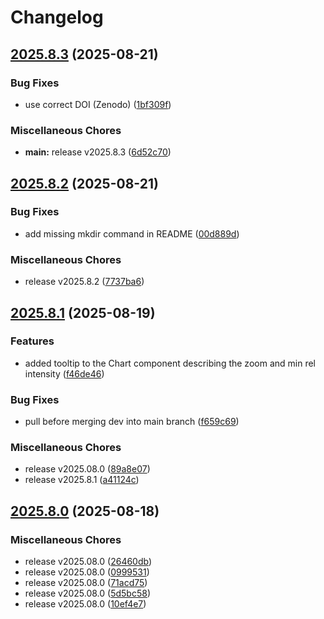 # Changelog

## [2025.8.3](https://github.com/MassBank/MassBank3/compare/v2025.8.2...v2025.8.3) (2025-08-21)


### Bug Fixes

* use correct DOI (Zenodo) ([1bf309f](https://github.com/MassBank/MassBank3/commit/1bf309f39808e5b3c84c11bdf35dd52a87439783))


### Miscellaneous Chores

* **main:** release v2025.8.3 ([6d52c70](https://github.com/MassBank/MassBank3/commit/6d52c70c5a2b7fd8f88bc80973c144e81c36e284))

## [2025.8.2](https://github.com/MassBank/MassBank3/compare/v2025.8.1...v2025.8.2) (2025-08-21)


### Bug Fixes

* add missing mkdir  command in README ([00d889d](https://github.com/MassBank/MassBank3/commit/00d889d31e448e24a8890e3d5635fd5844d04d56))


### Miscellaneous Chores

* release v2025.8.2 ([7737ba6](https://github.com/MassBank/MassBank3/commit/7737ba6d4070bece7ea33632c47049491fca09c7))

## [2025.8.1](https://github.com/MassBank/MassBank3/compare/v2025.8.0...v2025.8.1) (2025-08-19)


### Features

* added tooltip to the Chart component describing the zoom and min rel intensity ([f46de46](https://github.com/MassBank/MassBank3/commit/f46de46e318f2bb2305a4575c10177c507bd4973))


### Bug Fixes

* pull before merging dev into main branch ([f659c69](https://github.com/MassBank/MassBank3/commit/f659c696495df6b87a58c4b32dfd5ea194263048))


### Miscellaneous Chores

* release v2025.08.0 ([89a8e07](https://github.com/MassBank/MassBank3/commit/89a8e077209feb12fe922401f9062357258487b4))
* release v2025.8.1 ([a41124c](https://github.com/MassBank/MassBank3/commit/a41124cfee5ece233803631243395b58aeb7f23d))

## [2025.8.0](https://github.com/MassBank/MassBank3/compare/v2025.7.1...v2025.8.0) (2025-08-18)


### Miscellaneous Chores

* release v2025.08.0 ([26460db](https://github.com/MassBank/MassBank3/commit/26460db31b726ac9452ee8f5c201e068720b191e))
* release v2025.08.0 ([0999531](https://github.com/MassBank/MassBank3/commit/09995318e262fc0acf30f54290742582aedc91f8))
* release v2025.08.0 ([71acd75](https://github.com/MassBank/MassBank3/commit/71acd7522fcb332c53b41beefc7b75b45dd30e11))
* release v2025.08.0 ([5d5bc58](https://github.com/MassBank/MassBank3/commit/5d5bc5873ac3384e88fe111b0c00b3cae0adc710))
* release v2025.08.0 ([10ef4e7](https://github.com/MassBank/MassBank3/commit/10ef4e7834f74a990a59e85d3aab48e21b964ab7))
